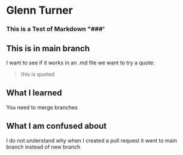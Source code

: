 # Glenn Turner
### This is a Test of Markdown "###'
## This is in main branch
I want to see if it works in an .md file 
 we want to try a quote:
> this is quoted
## What I learned
You need to merge branches
## What I am confused about
I do not understand why when I created a pull request it went to main branch instead of new branch

